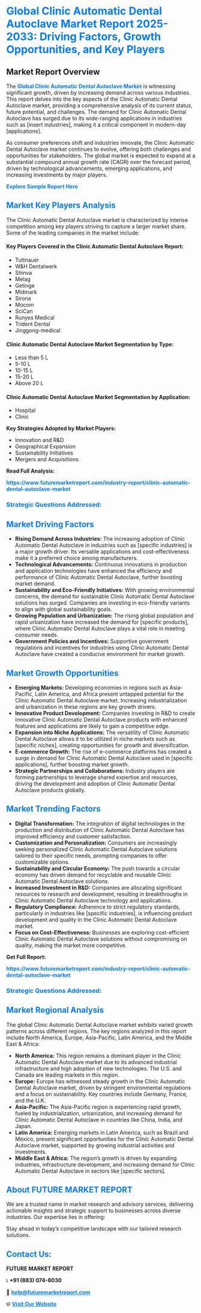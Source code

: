 <h1 style="color: #007BFF;">Global Clinic Automatic Dental Autoclave Market Report 2025-2033: Driving Factors, Growth Opportunities, and Key Players</h1>

<section id="overview">
<h2>Market Report Overview</h2>
<p>The <a href="https://www.futuremarketreport.com/industry-report/clinic-automatic-dental-autoclave-market" style="color: #007BFF; text-decoration: none;"><strong>Global Clinic Automatic Dental Autoclave Market</strong></a> is witnessing significant growth, driven by increasing demand across various industries. This report delves into the key aspects of the Clinic Automatic Dental Autoclave market, providing a comprehensive analysis of its current status, future potential, and challenges. The demand for Clinic Automatic Dental Autoclave has surged due to its wide-ranging applications in industries such as [insert industries], making it a critical component in modern-day [applications].</p>
<p>As consumer preferences shift and industries innovate, the Clinic Automatic Dental Autoclave market continues to evolve, offering both challenges and opportunities for stakeholders. The global market is expected to expand at a substantial compound annual growth rate (CAGR) over the forecast period, driven by technological advancements, emerging applications, and increasing investments by major players.</p>
</section>

<section id="overview">
<p><a href="https://www.futuremarketreport.com/request-sample/reportId=35693" style="color: #007BFF; text-decoration: none;"><strong>Explore Sample Report Here</strong></a></p>
</section>

<section id="key-players">
<h2 style="color: #007BFF;">Market Key Players Analysis</h2>
<p>The Clinic Automatic Dental Autoclave market is characterized by intense competition among key players striving to capture a larger market share. Some of the leading companies in the market include:</p>
<h4>Key Players Covered in the Clinic Automatic Dental Autoclave Report:</h4>
<ul><li>Tuttnauer</li><li>W&amp;H Dentalwerk</li><li>Shinva</li><li>Melag</li><li>Getinge</li><li>Midmark</li><li>Sirona</li><li>Mocom</li><li>SciCan</li><li>Runyes Medical</li><li>Trident Dental</li><li>Jinggong-medical</li></ul>
<h4>Clinic Automatic Dental Autoclave Market Segmentation by Type:</h4>
<ul><li>Less than 5 L</li><li>5-10 L</li><li>10-15 L</li><li>15-20 L</li><li>Above 20 L</li></ul>

<h4>Clinic Automatic Dental Autoclave Market Segmentation by Application:</h4>
<ul><li>Hospital</li><li>Clinic</li></ul>
<p><strong>Key Strategies Adopted by Market Players:</strong></p>
<ul>
<li>Innovation and R&D</li>
<li>Geographical Expansion</li>
<li>Sustainability Initiatives</li>
<li>Mergers and Acquisitions</li>
</ul>
</section>

<section>
<p><strong>Read Full Analysis: </strong></p><a href="https://www.futuremarketreport.com/industry-report/clinic-automatic-dental-autoclave-market" style="color: #007BFF; text-decoration: none;"><strong>https://www.futuremarketreport.com/industry-report/clinic-automatic-dental-autoclave-market</strong></a>
<h3 style="color: #007BFF;">Strategic Questions Addressed:</h3>
</section>

<section id="driving-factors">
<h2 style="color: #007BFF;">Market Driving Factors</h2>
<ul>
<li><strong>Rising Demand Across Industries:</strong> The increasing adoption of Clinic Automatic Dental Autoclave in industries such as [specific industries] is a major growth driver. Its versatile applications and cost-effectiveness make it a preferred choice among manufacturers.</li>
<li><strong>Technological Advancements:</strong> Continuous innovations in production and application technologies have enhanced the efficiency and performance of Clinic Automatic Dental Autoclave, further boosting market demand.</li>
<li><strong>Sustainability and Eco-Friendly Initiatives:</strong> With growing environmental concerns, the demand for sustainable Clinic Automatic Dental Autoclave solutions has surged. Companies are investing in eco-friendly variants to align with global sustainability goals.</li>
<li><strong>Growing Population and Urbanization:</strong> The rising global population and rapid urbanization have increased the demand for [specific products], where Clinic Automatic Dental Autoclave plays a vital role in meeting consumer needs.</li>
<li><strong>Government Policies and Incentives:</strong> Supportive government regulations and incentives for industries using Clinic Automatic Dental Autoclave have created a conducive environment for market growth.</li>
</ul>
</section>

<section id="growth-opportunities">
<h2 style="color: #007BFF;">Market Growth Opportunities</h2>
<ul>
<li><strong>Emerging Markets:</strong> Developing economies in regions such as Asia-Pacific, Latin America, and Africa present untapped potential for the Clinic Automatic Dental Autoclave market. Increasing industrialization and urbanization in these regions are key growth drivers.</li>
<li><strong>Innovative Product Development:</strong> Companies investing in R&D to create innovative Clinic Automatic Dental Autoclave products with enhanced features and applications are likely to gain a competitive edge.</li>
<li><strong>Expansion into Niche Applications:</strong> The versatility of Clinic Automatic Dental Autoclave allows it to be utilized in niche markets such as [specific niches], creating opportunities for growth and diversification.</li>
<li><strong>E-commerce Growth:</strong> The rise of e-commerce platforms has created a surge in demand for Clinic Automatic Dental Autoclave used in [specific applications], further boosting market growth.</li>
<li><strong>Strategic Partnerships and Collaborations:</strong> Industry players are forming partnerships to leverage shared expertise and resources, driving the development and adoption of Clinic Automatic Dental Autoclave products globally.</li>
</ul>
</section>

<section id="trending-factors">
<h2 style="color: #007BFF;">Market Trending Factors</h2>
<ul>
<li><strong>Digital Transformation:</strong> The integration of digital technologies in the production and distribution of Clinic Automatic Dental Autoclave has improved efficiency and customer satisfaction.</li>
<li><strong>Customization and Personalization:</strong> Consumers are increasingly seeking personalized Clinic Automatic Dental Autoclave solutions tailored to their specific needs, prompting companies to offer customizable options.</li>
<li><strong>Sustainability and Circular Economy:</strong> The push towards a circular economy has driven demand for recyclable and reusable Clinic Automatic Dental Autoclave solutions.</li>
<li><strong>Increased Investment in R&D:</strong> Companies are allocating significant resources to research and development, resulting in breakthroughs in Clinic Automatic Dental Autoclave technology and applications.</li>
<li><strong>Regulatory Compliance:</strong> Adherence to strict regulatory standards, particularly in industries like [specific industries], is influencing product development and quality in the Clinic Automatic Dental Autoclave market.</li>
<li><strong>Focus on Cost-Effectiveness:</strong> Businesses are exploring cost-efficient Clinic Automatic Dental Autoclave solutions without compromising on quality, making the market more competitive.</li>
</ul>
</section>

<section>
<p><strong>Get Full Report: </strong></p><a href="https://www.futuremarketreport.com/industry-report/clinic-automatic-dental-autoclave-market" style="color: #007BFF; text-decoration: none;"><strong>https://www.futuremarketreport.com/industry-report/clinic-automatic-dental-autoclave-market</strong></a>
<h3 style="color: #007BFF;">Strategic Questions Addressed:</h3>
</section>


<section id="regional-analysis">
<h2 style="color: #007BFF;">Market Regional Analysis</h2>
<p>The global Clinic Automatic Dental Autoclave market exhibits varied growth patterns across different regions. The key regions analyzed in this report include North America, Europe, Asia-Pacific, Latin America, and the Middle East & Africa:</p>
<ul>
<li><strong>North America:</strong> This region remains a dominant player in the Clinic Automatic Dental Autoclave market due to its advanced industrial infrastructure and high adoption of new technologies. The U.S. and Canada are leading markets in this region.</li>
<li><strong>Europe:</strong> Europe has witnessed steady growth in the Clinic Automatic Dental Autoclave market, driven by stringent environmental regulations and a focus on sustainability. Key countries include Germany, France, and the U.K.</li>
<li><strong>Asia-Pacific:</strong> The Asia-Pacific region is experiencing rapid growth, fueled by industrialization, urbanization, and increasing demand for Clinic Automatic Dental Autoclave in countries like China, India, and Japan.</li>
<li><strong>Latin America:</strong> Emerging markets in Latin America, such as Brazil and Mexico, present significant opportunities for the Clinic Automatic Dental Autoclave market, supported by growing industrial activities and investments.</li>
<li><strong>Middle East & Africa:</strong> The region’s growth is driven by expanding industries, infrastructure development, and increasing demand for Clinic Automatic Dental Autoclave in sectors like [specific sectors].</li>
</ul>
</section>

<footer>
<h2 style="color: #007BFF;">About FUTURE MARKET REPORT</h2>
<p>We are a trusted name in market research and advisory services, delivering actionable insights and strategic support to businesses across diverse industries. Our expertise lies in offering:</p>

<p>Stay ahead in today’s competitive landscape with our tailored research solutions.</p>

<h2 style="color: #007BFF;">Contact Us:</h2>
<p><strong>FUTURE MARKET REPORT</strong></p>
<p>📞 <strong>+91 (883) 074-8030</strong></p>
<p>📧 <strong><a href="mailto:help@futuremarketreport.com" style="color: #007BFF;">help@futuremarketreport.com</a></strong></p>
<p>🌐 <strong><a href="https://www.futuremarketreport.com/" style="color: #007BFF;">Visit Our Website</a></strong></p>
</footer>